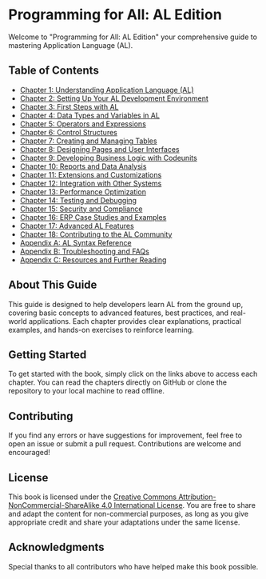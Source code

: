 # Programming for All: AL Edition

Welcome to "Programming for All: AL Edition" your comprehensive guide to mastering Application Language (AL).

## Table of Contents

- [Chapter 1: Understanding Application Language (AL)](chapters/chapter1.md)
- [Chapter 2: Setting Up Your AL Development Environment](chapters/chapter2.md)
- [Chapter 3: First Steps with AL](chapters/chapter3.md)
- [Chapter 4: Data Types and Variables in AL](chapters/chapter4.md)
- [Chapter 5: Operators and Expressions](chapters/chapter5.md)
- [Chapter 6: Control Structures](chapters/chapter6.md)
- [Chapter 7: Creating and Managing Tables](chapters/chapter7.md)
- [Chapter 8: Designing Pages and User Interfaces](chapters/chapter8.md)
- [Chapter 9: Developing Business Logic with Codeunits](chapters/chapter9.md)
- [Chapter 10: Reports and Data Analysis](chapters/chapter10.md)
- [Chapter 11: Extensions and Customizations](chapters/chapter11.md)
- [Chapter 12: Integration with Other Systems](chapters/chapter12.md)
- [Chapter 13: Performance Optimization](chapters/chapter13.md)
- [Chapter 14: Testing and Debugging](chapters/chapter14.md)
- [Chapter 15: Security and Compliance](chapters/chapter15.md)
- [Chapter 16: ERP Case Studies and Examples](chapters/chapter16.md)
- [Chapter 17: Advanced AL Features](chapters/chapter17.md)
- [Chapter 18: Contributing to the AL Community](chapters/chapter18.md)
- [Appendix A: AL Syntax Reference](chapters/appendixa.md)
- [Appendix B: Troubleshooting and FAQs](chapters/appendixb.md)
- [Appendix C: Resources and Further Reading](chapters/appendixc.md)

## About This Guide

This guide is designed to help developers learn AL from the ground up, covering basic concepts to advanced features, best practices, and real-world applications. Each chapter provides clear explanations, practical examples, and hands-on exercises to reinforce learning.

## Getting Started

To get started with the book, simply click on the links above to access each chapter. You can read the chapters directly on GitHub or clone the repository to your local machine to read offline.

## Contributing

If you find any errors or have suggestions for improvement, feel free to open an issue or submit a pull request. Contributions are welcome and encouraged!

## License

This book is licensed under the [Creative Commons Attribution-NonCommercial-ShareAlike 4.0 International License](https://creativecommons.org/licenses/by-nc-sa/4.0/). You are free to share and adapt the content for non-commercial purposes, as long as you give appropriate credit and share your adaptations under the same license.

## Acknowledgments

Special thanks to all contributors who have helped make this book possible.
